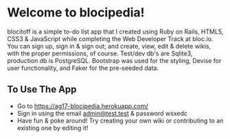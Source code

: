 # Welcome to blocipedia!
blocitoff is a simple to-do list app that I created using Ruby on Rails, HTML5, CSS3 & JavaScript while completing the Web Developer Track at bloc.io. You can sign up, sign in & sign out; and create, view, edit & delete wikis, with the proper permissions, of course. Test/dev db's are Sqlite3, production db is PostgreSQL. Bootstrap was used for the styling, Devise for user functionality, and Faker for the pre-seeded data.

## To Use The App
- Go to https://ag17-blocipedia.herokuapp.com/
- Sign in using the email admin@test.test & password wsxedc
- Have fun & poke around! Try creating your own wiki or contributing to an existing one by editing it!
